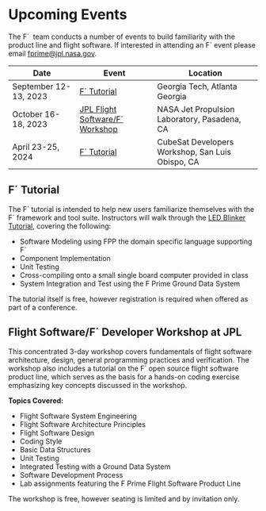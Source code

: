 # Upcoming Events

The F´  team conducts a number of events to build familiarity with the product line and flight software. If interested in attending an F´ event please email [fprime@jpl.nasa.gov](mailto:fprime@jpl.nasa.gov).

| Date                  | Event                                                                          | Location                                         |
|-----------------------|--------------------------------------------------------------------------------|--------------------------------------------------|
| September 12-13, 2023 | [F´ Tutorial](#f-tutorial)                                                     | Georgia Tech, Atlanta Georgia                    |
| October 16-18, 2023   | [JPL Flight Software/F´ Workshop](#flight-softwaref-developer-workshop-at-jpl) | NASA Jet Propulsion Laboratory, Pasadena, CA     |
| April 23-25, 2024     | [F´ Tutorial](#f-tutorial)                                                     | CubeSat Developers Workshop, San Luis Obispo, CA |


## F´ Tutorial

The F´ tutorial is intended to help new users familiarize themselves with the F´ framework and tool suite. Instructors will walk through the [LED Blinker Tutorial](https://fprime_community.github.io/fprime-workshop-led-blinker), covering the following:
- Software Modeling using FPP the domain specific language supporting F´
- Component Implementation
- Unit Testing
- Cross-compiling onto a small single board computer provided in class
- System Integration and Test using the F Prime Ground Data System

The tutorial itself is free, however registration is required when offered as part of a conference.
 
 
## Flight Software/F´ Developer Workshop at JPL
 
This concentrated 3-day workshop covers fundamentals of flight software architecture, design, general programming practices and verification. The workshop also includes a tutorial on the F´ open source flight software product line, which serves as the basis for a hands-on coding exercise emphasizing key concepts discussed in the workshop.
 
**Topics Covered:**
- Flight Software System Engineering
- Flight Software Architecture Principles
- Flight Software Design
- Coding Style
- Basic Data Structures
- Unit Testing
- Integrated Testing with a Ground Data System
- Software Development Process
- Lab assignments featuring the F Prime Flight Software Product Line
 
The workshop is free, however seating is limited and by invitation only.
 
